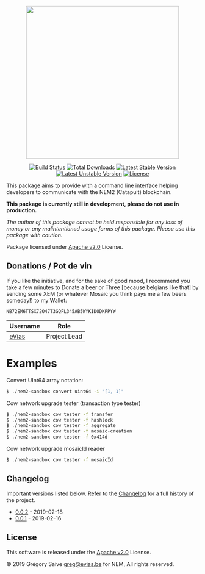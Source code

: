 <p align="center"><img src="https://nem.io/wp-content/themes/nem/img/logo-nem.svg" width="400"></p>

<p align="center">
<a href="https://travis-ci.org/evias/nem2-sandbox"><img src="https://travis-ci.org/evias/nem2-sandbox.svg" alt="Build Status"></a>
<a href="https://packagist.org/packages/evias/nem2-sandbox"><img src="https://poser.pugx.org/evias/nem2-sandbox/d/total.svg" alt="Total Downloads"></a>
<a href="https://packagist.org/packages/evias/nem2-sandbox"><img src="https://poser.pugx.org/evias/nem2-sandbox/v/stable.svg" alt="Latest Stable Version"></a>
<a href="https://packagist.org/packages/evias/nem2-sandbox"><img src="https://poser.pugx.org/evias/nem2-sandbox/v/unstable" alt="Latest Unstable Version"></a>
<a href="https://packagist.org/packages/evias/nem2-sandbox"><img src="https://poser.pugx.org/evias/nem2-sandbox/license.svg" alt="License"></a>
</p>

This package aims to provide with a command line interface helping developers to communicate with the NEM2 (Catapult) blockchain.

**This package is currently still in development, please do not use in production.**

*The author of this package cannot be held responsible for any loss of money or any malintentioned usage forms of this package. Please use this package with caution.*

Package licensed under [Apache v2.0](LICENSE) License.

## Donations / Pot de vin

If you like the initiative, and for the sake of good mood, I recommend you take a few minutes to Donate a beer or Three [because belgians like that] by sending some XEM (or whatever Mosaic you think pays me a few beers someday!) to my Wallet:

    NB72EM6TTSX72O47T3GQFL345AB5WYKIDODKPPYW

| Username | Role |
| --- | --- |
| [eVias](https://github.com/evias) | Project Lead |

# Examples

Convert UInt64 array notation:

```bash
$ ./nem2-sandbox convert uint64 -i "[1, 1]"
```

Cow network upgrade tester (transaction type tester)

```bash
$ ./nem2-sandbox cow tester -f transfer
$ ./nem2-sandbox cow tester -f hashlock
$ ./nem2-sandbox cow tester -f aggregate
$ ./nem2-sandbox cow tester -f mosaic-creation
$ ./nem2-sandbox cow tester -f 0x414d
```

Cow network upgrade mosaicId reader

```bash
$ ./nem2-sandbox cow tester -f mosaicId
``` 

## Changelog

Important versions listed below. Refer to the [Changelog](CHANGELOG.md) for a full history of the project.

- [0.0.2](CHANGELOG.md#v002) - 2019-02-18
- [0.0.1](CHANGELOG.md#v001) - 2019-02-16

## License

This software is released under the [Apache v2.0](LICENSE) License.

© 2019 Grégory Saive <greg@evias.be> for NEM, All rights reserved.
